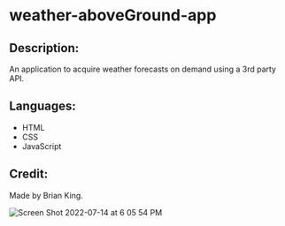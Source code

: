 # weather-aboveGround-app

## Description:
An application to acquire weather forecasts on demand using a 3rd party API.

## Languages:
* HTML
* CSS
* JavaScript

## Credit:
Made by Brian King.

![Screen Shot 2022-07-14 at 6 05 54 PM](https://user-images.githubusercontent.com/104585768/179096797-cc710e84-59c8-474c-ab36-5948e621f28f.png)

